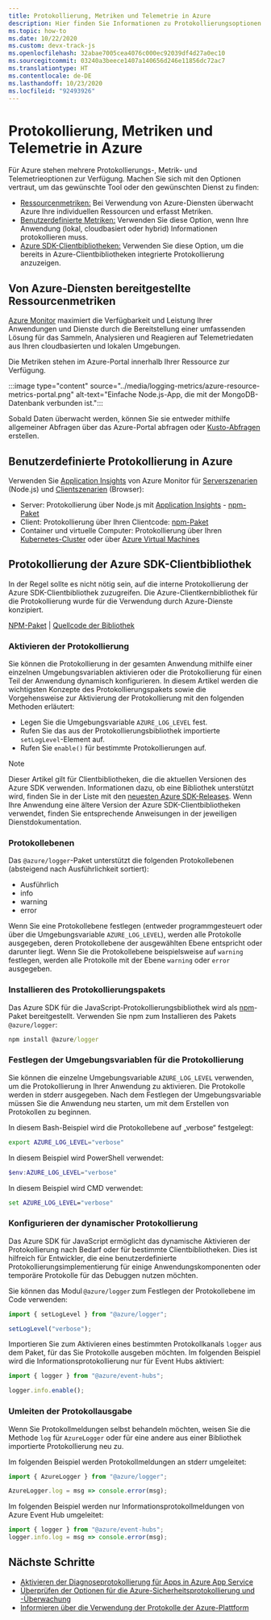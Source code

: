 ```yaml
---
title: Protokollierung, Metriken und Telemetrie in Azure
description: Hier finden Sie Informationen zu Protokollierungsoptionen in Azure.
ms.topic: how-to
ms.date: 10/22/2020
ms.custom: devx-track-js
ms.openlocfilehash: 32abae7005cea4076c000ec92039df4d27a0ec10
ms.sourcegitcommit: 03240a3beece1407a140656d246e11856dc72ac7
ms.translationtype: HT
ms.contentlocale: de-DE
ms.lasthandoff: 10/23/2020
ms.locfileid: "92493926"
---
```

# <a name="logging-metrics-and-telemetry-in-azure"></a>Protokollierung, Metriken und Telemetrie in Azure 

Für Azure stehen mehrere Protokollierungs-, Metrik- und Telemetrieoptionen zur Verfügung. Machen Sie sich mit den Optionen vertraut, um das gewünschte Tool oder den gewünschten Dienst zu finden:

* [Ressourcenmetriken:](#resource-metrics-provided-by-azure-services) Bei Verwendung von Azure-Diensten überwacht Azure Ihre individuellen Ressourcen und erfasst Metriken.  
* [Benutzerdefinierte Metriken:](#custom-logging-to-azure) Verwenden Sie diese Option, wenn Ihre Anwendung (lokal, cloudbasiert oder hybrid) Informationen protokollieren muss.
* [Azure SDK-Clientbibliotheken:](#azure-sdk-client-library-logging) Verwenden Sie diese Option, um die bereits in Azure-Clientbibliotheken integrierte Protokollierung anzuzeigen.

## <a name="resource-metrics-provided-by-azure-services"></a>Von Azure-Diensten bereitgestellte Ressourcenmetriken

[Azure Monitor](/azure/azure-monitor/overview) maximiert die Verfügbarkeit und Leistung Ihrer Anwendungen und Dienste durch die Bereitstellung einer umfassenden Lösung für das Sammeln, Analysieren und Reagieren auf Telemetriedaten aus Ihren cloudbasierten und lokalen Umgebungen.

Die Metriken stehen im Azure-Portal innerhalb Ihrer Ressource zur Verfügung. 

:::image type="content" source="../media/logging-metrics/azure-resource-metrics-portal.png" alt-text="Einfache Node.js-App, die mit der MongoDB-Datenbank verbunden ist.":::

Sobald Daten überwacht werden, können Sie sie entweder mithilfe allgemeiner Abfragen über das Azure-Portal abfragen oder [Kusto-Abfragen](/azure/data-explorer/kusto/query/) erstellen. 

## <a name="custom-logging-to-azure"></a>Benutzerdefinierte Protokollierung in Azure

Verwenden Sie [Application Insights](/azure/azure-monitor/app/app-insights-overview) von Azure Monitor für [Serverszenarien](/azure/azure-monitor/app/nodejs) (Node.js) und [Clientszenarien](/azure/azure-monitor/app/javascript) (Browser):

* Server: Protokollierung über Node.js mit [Application Insights](/azure/azure-monitor/app/app-insights-overview) - [npm-Paket](https://www.npmjs.com/package/applicationinsights)
* Client: Protokollierung über Ihren Clientcode: [npm-Paket](https://www.npmjs.com/package/@microsoft/applicationinsights-web)
* Container und virtuelle Computer: Protokollierung über Ihren [Kubernetes-Cluster](/azure/azure-monitor/insights/container-insights-overview) oder über [Azure Virtual Machines](/azure/azure-monitor/insights/vminsights-overview)
 
## <a name="azure-sdk-client-library-logging"></a>Protokollierung der Azure SDK-Clientbibliothek

In der Regel sollte es nicht nötig sein, auf die interne Protokollierung der Azure SDK-Clientbibliothek zuzugreifen. Die Azure-Clientkernbibliothek für die Protokollierung wurde für die Verwendung durch Azure-Dienste konzipiert. 

[NPM-Paket](https://www.npmjs.com/package/@azure/logger) | [Quellcode der Bibliothek](https://github.com/Azure/azure-sdk-for-js/tree/master/sdk/core/logger)

### <a name="enable-logging"></a>Aktivieren der Protokollierung

Sie können die Protokollierung in der gesamten Anwendung mithilfe einer einzelnen Umgebungsvariablen aktivieren oder die Protokollierung für einen Teil der Anwendung dynamisch konfigurieren. In diesem Artikel werden die wichtigsten Konzepte des Protokollierungspakets sowie die Vorgehensweise zur Aktivierung der Protokollierung mit den folgenden Methoden erläutert:

- Legen Sie die Umgebungsvariable `AZURE_LOG_LEVEL` fest.
- Rufen Sie das aus der Protokollierungsbibliothek importierte `setLogLevel`-Element auf.
- Rufen Sie `enable()` für bestimmte Protokollierungen auf.

> [!NOTE]
> Dieser Artikel gilt für Clientbibliotheken, die die aktuellen Versionen des Azure SDK verwenden. Informationen dazu, ob eine Bibliothek unterstützt wird, finden Sie in der Liste mit den [neuesten Azure SDK-Releases](https://azure.github.io/azure-sdk/releases/latest/index.html#javascript). Wenn Ihre Anwendung eine ältere Version der Azure SDK-Clientbibliotheken verwendet, finden Sie entsprechende Anweisungen in der jeweiligen Dienstdokumentation.

### <a name="log-levels"></a>Protokollebenen

Das `@azure/logger`-Paket unterstützt die folgenden Protokollebenen (absteigend nach Ausführlichkeit sortiert):

- Ausführlich
- info
- warning
- error

Wenn Sie eine Protokollebene festlegen (entweder programmgesteuert oder über die Umgebungsvariable `AZURE_LOG_LEVEL`), werden alle Protokolle ausgegeben, deren Protokollebene der ausgewählten Ebene entspricht oder darunter liegt. Wenn Sie die Protokollebene beispielsweise auf `warning` festlegen, werden alle Protokolle mit der Ebene `warning` oder `error` ausgegeben.

### <a name="install-the-logger-package"></a>Installieren des Protokollierungspakets

Das Azure SDK für die JavaScript-Protokollierungsbibliothek wird als [npm](https://www.npmjs.com/)-Paket bereitgestellt. Verwenden Sie npm zum Installieren des Pakets `@azure/logger`:

```cmd
npm install @azure/logger
```

### <a name="set-the-logging-environment-variable"></a>Festlegen der Umgebungsvariablen für die Protokollierung

Sie können die einzelne Umgebungsvariable `AZURE_LOG_LEVEL` verwenden, um die Protokollierung in Ihrer Anwendung zu aktivieren. Die Protokolle werden in stderr ausgegeben. Nach dem Festlegen der Umgebungsvariable müssen Sie die Anwendung neu starten, um mit dem Erstellen von Protokollen zu beginnen.

In diesem Bash-Beispiel wird die Protokollebene auf „verbose“ festgelegt:

```bash
export AZURE_LOG_LEVEL="verbose"
```

In diesem Beispiel wird PowerShell verwendet:

```powershell
$env:AZURE_LOG_LEVEL="verbose"
```

In diesem Beispiel wird CMD verwendet:

```cmd
set AZURE_LOG_LEVEL="verbose"
```

### <a name="configure-dynamic-logging"></a>Konfigurieren der dynamischer Protokollierung

Das Azure SDK für JavaScript ermöglicht das dynamische Aktivieren der Protokollierung nach Bedarf oder für bestimmte Clientbibliotheken. Dies ist hilfreich für Entwickler, die eine benutzerdefinierte Protokollierungsimplementierung für einige Anwendungskomponenten oder temporäre Protokolle für das Debuggen nutzen möchten.

Sie können das Modul `@azure/logger` zum Festlegen der Protokollebene im Code verwenden:

```js
import { setLogLevel } from "@azure/logger";

setLogLevel("verbose");
```

Importieren Sie zum Aktivieren eines bestimmten Protokollkanals `logger` aus dem Paket, für das Sie Protokolle ausgeben möchten. Im folgenden Beispiel wird die Informationsprotokollierung nur für Event Hubs aktiviert:

```js
import { logger } from "@azure/event-hubs";

logger.info.enable();
```

### <a name="redirect-log-output"></a>Umleiten der Protokollausgabe

Wenn Sie Protokollmeldungen selbst behandeln möchten, weisen Sie die Methode `log` für `AzureLogger` oder für eine andere aus einer Bibliothek importierte Protokollierung neu zu.

Im folgenden Beispiel werden Protokollmeldungen an stderr umgeleitet:

```js
import { AzureLogger } from "@azure/logger";

AzureLogger.log = msg => console.error(msg);
```

Im folgenden Beispiel werden nur Informationsprotokollmeldungen von Azure Event Hub umgeleitet:

```js
import { logger } from "@azure/event-hubs";
logger.info.log = msg => console.error(msg);
```

## <a name="next-steps"></a>Nächste Schritte

- [Aktivieren der Diagnoseprotokollierung für Apps in Azure App Service](/azure/app-service/troubleshoot-diagnostic-logs)
- [Überprüfen der Optionen für die Azure-Sicherheitsprotokollierung und -Überwachung](/azure/security/fundamentals/log-audit)
- [Informieren über die Verwendung der Protokolle der Azure-Plattform](/azure/azure-monitor/platform/platform-logs-overview)